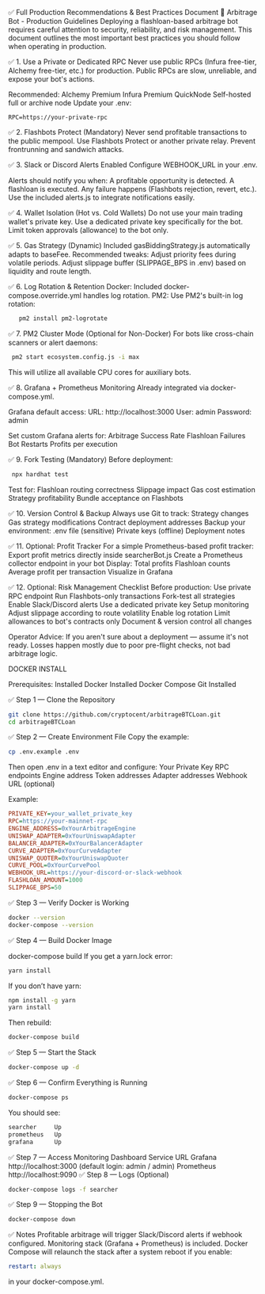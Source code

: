 ✅ Full Production Recommendations & Best Practices Document
🚀 Arbitrage Bot - Production Guidelines
Deploying a flashloan-based arbitrage bot requires careful attention to security, reliability, and risk management. This document outlines the most important best practices you should follow when operating in production.

✅ 1. Use a Private or Dedicated RPC
Never use public RPCs (Infura free-tier, Alchemy free-tier, etc.) for production.
Public RPCs are slow, unreliable, and expose your bot's actions.

Recommended:
 Alchemy Premium
 Infura Premium
 QuickNode
 Self-hosted full or archive node
 Update your .env:
 ```env
 RPC=https://your-private-rpc
```
✅ 2. Flashbots Protect (Mandatory)
Never send profitable transactions to the public mempool.
Use Flashbots Protect or another private relay.
Prevent frontrunning and sandwich attacks.

✅ 3. Slack or Discord Alerts Enabled
Configure WEBHOOK_URL in your .env.

Alerts should notify you when:
 A profitable opportunity is detected.
 A flashloan is executed.
 Any failure happens (Flashbots rejection, revert, etc.).
 Use the included alerts.js to integrate notifications easily.

✅ 4. Wallet Isolation (Hot vs. Cold Wallets)
Do not use your main trading wallet's private key.
Use a dedicated private key specifically for the bot.
Limit token approvals (allowance) to the bot only.

✅ 5. Gas Strategy (Dynamic)
Included gasBiddingStrategy.js automatically adapts to baseFee.
Recommended tweaks:
 Adjust priority fees during volatile periods.
 Adjust slippage buffer (SLIPPAGE_BPS in .env) based on liquidity and route length.

✅ 6. Log Rotation & Retention
Docker:
  Included docker-compose.override.yml handles log rotation.
PM2:
  Use PM2's built-in log rotation:
```bash
   pm2 install pm2-logrotate
```

✅ 7. PM2 Cluster Mode (Optional for Non-Docker)
For bots like cross-chain scanners or alert daemons:
  ```bash
   pm2 start ecosystem.config.js -i max
```
This will utilize all available CPU cores for auxiliary bots.

✅ 8. Grafana + Prometheus Monitoring
Already integrated via docker-compose.yml.

Grafana default access:
 URL:      http://localhost:3000
 User:     admin
 Password: admin

Set custom Grafana alerts for:
 Arbitrage Success Rate
 Flashloan Failures
 Bot Restarts
 Profits per execution


✅ 9. Fork Testing (Mandatory)
Before deployment:
  ```bash
   npx hardhat test
 ```  
Test for:
 Flashloan routing correctness
 Slippage impact
 Gas cost estimation
 Strategy profitability
 Bundle acceptance on Flashbots

✅ 10. Version Control & Backup
  Always use Git to track:
Strategy changes
 Gas strategy modifications
 Contract deployment addresses
Backup your environment:
 .env file (sensitive)
 Private keys (offline)
 Deployment notes

✅ 11. Optional: Profit Tracker
For a simple Prometheus-based profit tracker:
 Export profit metrics directly inside searcherBot.js
 Create a Prometheus collector endpoint in your bot
Display:
 Total profits
 Flashloan counts
 Average profit per transaction
 Visualize in Grafana

✅ 12. Optional: Risk Management Checklist
Before production:
 Use private RPC endpoint
 Run Flashbots-only transactions
 Fork-test all strategies
 Enable Slack/Discord alerts
 Use a dedicated private key
 Setup monitoring
 Adjust slippage according to route volatility
 Enable log rotation
 Limit allowances to bot's contracts only
 Document & version control all changes

Operator Advice:
If you aren't sure about a deployment — assume it's not ready.
Losses happen mostly due to poor pre-flight checks, not bad arbitrage logic.



DOCKER INSTALL

Prerequisites:
 Installed Docker
 Installed Docker Compose
 Git Installed

✅ Step 1 — Clone the Repository
```bash
git clone https://github.com/cryptocent/arbitrageBTCLoan.git
cd arbitrageBTCLoan
```
✅ Step 2 — Create Environment File
Copy the example:

```bash
cp .env.example .env
```
Then open .env in a text editor and configure:
Your Private Key
RPC endpoints
Engine address
Token addresses
Adapter addresses
Webhook URL (optional)

Example:

```ini
PRIVATE_KEY=your_wallet_private_key
RPC=https://your-mainnet-rpc
ENGINE_ADDRESS=0xYourArbitrageEngine
UNISWAP_ADAPTER=0xYourUniswapAdapter
BALANCER_ADAPTER=0xYourBalancerAdapter
CURVE_ADAPTER=0xYourCurveAdapter
UNISWAP_QUOTER=0xYourUniswapQuoter
CURVE_POOL=0xYourCurvePool
WEBHOOK_URL=https://your-discord-or-slack-webhook
FLASHLOAN_AMOUNT=1000
SLIPPAGE_BPS=50
```


✅ Step 3 — Verify Docker is Working
```bash
docker --version
docker-compose --version
```
✅ Step 4 — Build Docker Image

docker-compose build
If you get a yarn.lock error:

```bash
yarn install
```
If you don’t have yarn:

```bash
npm install -g yarn
yarn install
```
Then rebuild:

```bash
docker-compose build
```
✅ Step 5 — Start the Stack
```bash
docker-compose up -d
```
✅ Step 6 — Confirm Everything is Running
```bash
docker-compose ps
```
You should see:

```mathematica
searcher     Up
prometheus   Up
grafana      Up
```
✅ Step 7 — Access Monitoring Dashboard
Service	URL
 Grafana	http://localhost:3000 (default login: admin / admin)
 Prometheus	http://localhost:9090
✅ Step 8 — Logs (Optional)
```bash
docker-compose logs -f searcher
```
✅ Step 9 — Stopping the Bot
```bash
docker-compose down
```
✅ Notes
Profitable arbitrage will trigger Slack/Discord alerts if webhook configured.
Monitoring stack (Grafana + Prometheus) is included.
Docker Compose will relaunch the stack after a system reboot if you enable:

```yaml
restart: always
```
in your docker-compose.yml.


